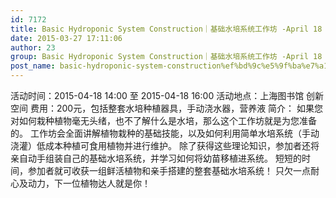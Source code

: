 ```yaml
---
id: 7172
title: Basic Hydroponic System Construction｜基础水培系统工作坊 -April 18
date: 2015-03-27 17:11:06
author: 23
group: Basic Hydroponic System Construction｜基础水培系统工作坊 -April 18
post_name: basic-hydroponic-system-construction%ef%bd%9c%e5%9f%ba%e7%a1%80%e6%b0%b4%e5%9f%b9%e7%b3%bb%e7%bb%9f%e5%b7%a5%e4%bd%9c%e5%9d%8a
---
```


活动时间：2015-04-18 14:00 至 2015-04-18 16:00 活动地点：上海图书馆 创新空间 费用：200元，包括整套水培种植器具，手动浇水器，营养液 简介： 如果您对如何栽种植物毫无头绪，也不了解什么是水培，那么这个工作坊就是为您准备的。 工作坊会全面讲解植物栽种的基础技能，以及如何利用简单水培系统（手动浇灌）低成本种植可食用植物并进行维护。 除了获得这些理论知识，参加者还将亲自动手组装自己的基础水培系统，并学习如何将幼苗移植进系统。 短短的时间，参加者就可收获一组鲜活植物和亲手搭建的整套基础水培系统！ 只欠一点耐心及动力，下一位植物达人就是你！